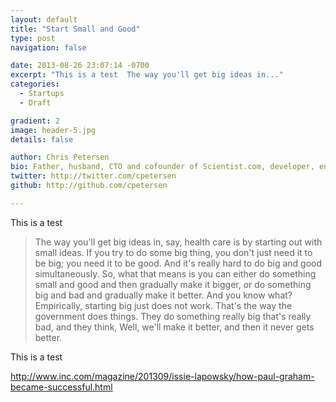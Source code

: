 ```yaml
---
layout: default
title: "Start Small and Good"
type: post
navigation: false

date: 2013-08-26 23:07:14 -0700
excerpt: "This is a test  The way you'll get big ideas in..."
categories:
  - Startups
  - Draft

gradient: 2
image: header-5.jpg
details: false

author: Chris Petersen
bio: Father, husband, CTO and cofounder of Scientist.com, developer, entrepreneur and technologist.
twitter: http://twitter.com/cpetersen
github: http://github.com/cpetersen

---
```



This is a test 

 > The way you'll get big ideas in, say, health care is by starting out with small ideas. If you try to do some big thing, you don't just need it to be big; you need it to be good. And it's really hard to do big and good simultaneously. So, what that means is you can either do something small and good and then gradually make it bigger, or do something big and bad and gradually make it better. And you know what? Empirically, starting big just does not work. That's the way the government does things. They do something really big that's really bad, and they think, Well, we'll make it better, and then it never gets better.

 This is a test 

 http://www.inc.com/magazine/201309/issie-lapowsky/how-paul-graham-became-successful.html 
